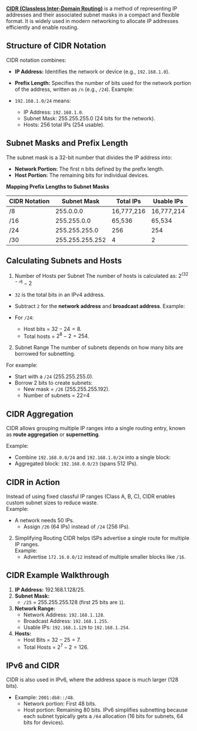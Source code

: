 **[CIDR (Classless Inter-Domain Routing)](https://en.wikipedia.org/wiki/Classless_Inter-Domain_Routing)** is a method of representing IP addresses and their associated subnet masks in a compact and flexible format. It is widely used in modern networking to allocate IP addresses efficiently and enable routing.

## Structure of CIDR Notation

CIDR notation combines:

- **IP Address:** Identifies the network or device (e.g., `192.168.1.0`).
- **Prefix Length:** Specifies the number of bits used for the network portion of the address, written as `/n` (e.g., `/24`).
Example:

- `192.168.1.0/24` means:
  - IP Address: `192.168.1.0`.
  - Subnet Mask: 255.255.255.0 (24 bits for the network).
  - Hosts: 256 total IPs (254 usable).

## Subnet Masks and Prefix Length

The subnet mask is a 32-bit number that divides the IP address into:

- **Network Portion:** The first n bits defined by the prefix length.
- **Host Portion:** The remaining bits for individual devices.

**Mapping Prefix Lengths to Subnet Masks**

| CIDR Notation | Subnet Mask | Total IPs | Usable IPs |
| --- | --- | --- | --- |
| /8 | 255.0.0.0 | 16,777,216 | 16,777,214 |
| /16 | 255.255.0.0 | 65,536 | 65,534 |
| /24 | 255.255.255.0 | 256 | 254 |
| /30 | 255.255.255.252 | 4 | 2 |

## Calculating Subnets and Hosts

1. Number of Hosts per Subnet
The number of hosts is calculated as:
$2^(32−𝑛)−2$

- `32` is the total bits in an IPv4 address.
- Subtract `2` for the **network address** and **broadcast address**.
Example:

- For `/24`:
  - Host bits = $32−24=8$.
  - Total hosts = $2^8 −2=254$.
2. Subnet Range
The number of subnets depends on how many bits are borrowed for subnetting.

For example:

- Start with a `/24` (255.255.255.0).
- Borrow 2 bits to create subnets:
  - New mask = `/26` (255.255.255.192).
  - Number of subnets = 22=4

## CIDR Aggregation

CIDR allows grouping multiple IP ranges into a single routing entry, known as **route aggregation** or **supernetting**.

Example:

- Combine `192.168.0.0/24` and `192.168.1.0/24` into a single block:
- Aggregated block: `192.168.0.0/23` (spans 512 IPs).

## CIDR in Action

Instead of using fixed classful IP ranges (Class A, B, C), CIDR enables custom subnet sizes to reduce waste.\
Example:

- A network needs 50 IPs.
  - Assign `/26` (64 IPs) instead of `/24` (256 IPs).
2. Simplifying Routing
CIDR helps ISPs advertise a single route for multiple IP ranges.\
Example:
   - Advertise `172.16.0.0/12` instead of multiple smaller blocks like `/16`.

## CIDR Example Walkthrough

1. **IP Address:** 192.168.1.128/25.
2. **Subnet Mask:**
   - `/25` = 255.255.255.128 (first 25 bits are `1`).
3. **Network Range:**
   - Network Address: `192.168.1.128`.
   - Broadcast Address: `192.168.1.255`.
   - Usable IPs: `192.168.1.129` to `192.168.1.254`.
4. **Hosts:**
   - Host Bits = $32−25=7$.
   - Total Hosts = $2^7 −2=126$.

## IPv6 and CIDR

CIDR is also used in IPv6, where the address space is much larger (128 bits).

- Example: `2001:db8::/48`.
  - Network portion: First 48 bits.
  - Host portion: Remaining 80 bits.
IPv6 simplifies subnetting because each subnet typically gets a `/64` allocation (16 bits for subnets, 64 bits for devices).
